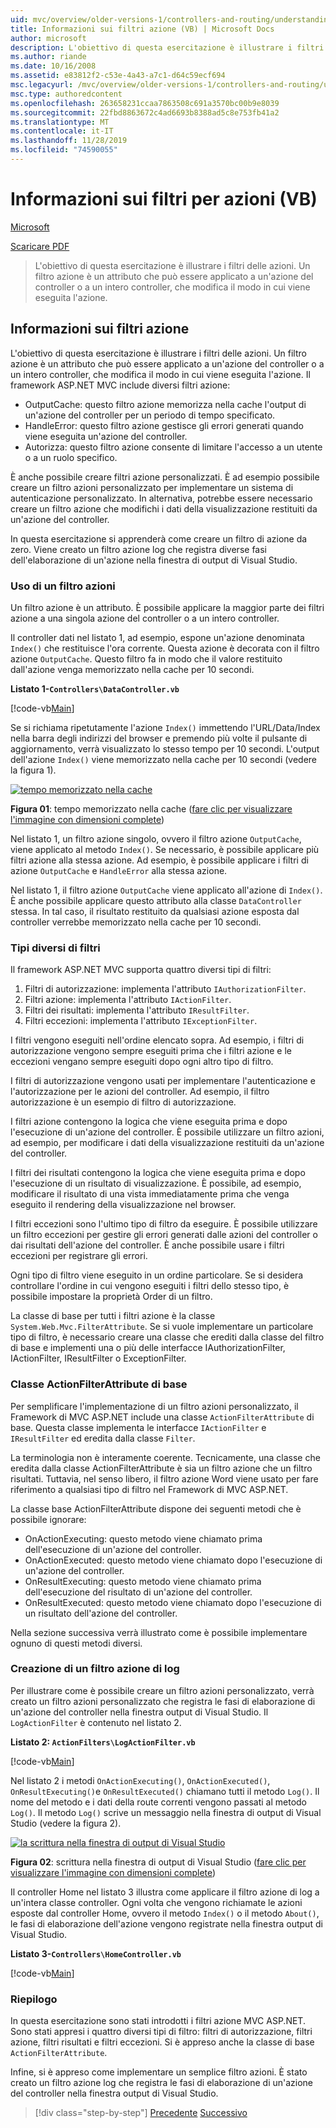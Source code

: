 ```yaml
---
uid: mvc/overview/older-versions-1/controllers-and-routing/understanding-action-filters-vb
title: Informazioni sui filtri azione (VB) | Microsoft Docs
author: microsoft
description: L'obiettivo di questa esercitazione è illustrare i filtri delle azioni. Un filtro azioni è un attributo che può essere applicato a un'azione del controller o a un intero controller...
ms.author: riande
ms.date: 10/16/2008
ms.assetid: e83812f2-c53e-4a43-a7c1-d64c59ecf694
msc.legacyurl: /mvc/overview/older-versions-1/controllers-and-routing/understanding-action-filters-vb
msc.type: authoredcontent
ms.openlocfilehash: 263658231ccaa7863508c691a3570bc00b9e8039
ms.sourcegitcommit: 22fbd8863672c4ad6693b8388ad5c8e753fb41a2
ms.translationtype: MT
ms.contentlocale: it-IT
ms.lasthandoff: 11/28/2019
ms.locfileid: "74590055"
---
```

# <a name="understanding-action-filters-vb"></a>Informazioni sui filtri per azioni (VB)

[Microsoft](https://github.com/microsoft)

[Scaricare PDF](https://download.microsoft.com/download/e/f/3/ef3f2ff6-7424-48f7-bdaa-180ef64c3490/ASPNET_MVC_Tutorial_14_VB.pdf)

> L'obiettivo di questa esercitazione è illustrare i filtri delle azioni. Un filtro azione è un attributo che può essere applicato a un'azione del controller o a un intero controller, che modifica il modo in cui viene eseguita l'azione.

## <a name="understanding-action-filters"></a>Informazioni sui filtri azione

L'obiettivo di questa esercitazione è illustrare i filtri delle azioni. Un filtro azione è un attributo che può essere applicato a un'azione del controller o a un intero controller, che modifica il modo in cui viene eseguita l'azione. Il framework ASP.NET MVC include diversi filtri azione:

- OutputCache: questo filtro azione memorizza nella cache l'output di un'azione del controller per un periodo di tempo specificato.
- HandleError: questo filtro azione gestisce gli errori generati quando viene eseguita un'azione del controller.
- Autorizza: questo filtro azione consente di limitare l'accesso a un utente o a un ruolo specifico.

È anche possibile creare filtri azione personalizzati. È ad esempio possibile creare un filtro azioni personalizzato per implementare un sistema di autenticazione personalizzato. In alternativa, potrebbe essere necessario creare un filtro azione che modifichi i dati della visualizzazione restituiti da un'azione del controller.

In questa esercitazione si apprenderà come creare un filtro di azione da zero. Viene creato un filtro azione log che registra diverse fasi dell'elaborazione di un'azione nella finestra di output di Visual Studio.

### <a name="using-an-action-filter"></a>Uso di un filtro azioni

Un filtro azione è un attributo. È possibile applicare la maggior parte dei filtri azione a una singola azione del controller o a un intero controller.

Il controller dati nel listato 1, ad esempio, espone un'azione denominata `Index()` che restituisce l'ora corrente. Questa azione è decorata con il filtro azione `OutputCache`. Questo filtro fa in modo che il valore restituito dall'azione venga memorizzato nella cache per 10 secondi.

**Listato 1-`Controllers\DataController.vb`**

[!code-vb[Main](understanding-action-filters-vb/samples/sample1.vb)]

Se si richiama ripetutamente l'azione `Index()` immettendo l'URL/Data/Index nella barra degli indirizzi del browser e premendo più volte il pulsante di aggiornamento, verrà visualizzato lo stesso tempo per 10 secondi. L'output dell'azione `Index()` viene memorizzato nella cache per 10 secondi (vedere la figura 1).

[![tempo memorizzato nella cache](understanding-action-filters-vb/_static/image2.png)](understanding-action-filters-vb/_static/image1.png)

**Figura 01**: tempo memorizzato nella cache ([fare clic per visualizzare l'immagine con dimensioni complete](understanding-action-filters-vb/_static/image3.png))

Nel listato 1, un filtro azione singolo, ovvero il filtro azione `OutputCache`, viene applicato al metodo `Index()`. Se necessario, è possibile applicare più filtri azione alla stessa azione. Ad esempio, è possibile applicare i filtri di azione `OutputCache` e `HandleError` alla stessa azione.

Nel listato 1, il filtro azione `OutputCache` viene applicato all'azione di `Index()`. È anche possibile applicare questo attributo alla classe `DataController` stessa. In tal caso, il risultato restituito da qualsiasi azione esposta dal controller verrebbe memorizzato nella cache per 10 secondi.

### <a name="the-different-types-of-filters"></a>Tipi diversi di filtri

Il framework ASP.NET MVC supporta quattro diversi tipi di filtri:

1. Filtri di autorizzazione: implementa l'attributo `IAuthorizationFilter`.
2. Filtri azione: implementa l'attributo `IActionFilter`.
3. Filtri dei risultati: implementa l'attributo `IResultFilter`.
4. Filtri eccezioni: implementa l'attributo `IExceptionFilter`.

I filtri vengono eseguiti nell'ordine elencato sopra. Ad esempio, i filtri di autorizzazione vengono sempre eseguiti prima che i filtri azione e le eccezioni vengano sempre eseguiti dopo ogni altro tipo di filtro.

I filtri di autorizzazione vengono usati per implementare l'autenticazione e l'autorizzazione per le azioni del controller. Ad esempio, il filtro autorizzazione è un esempio di filtro di autorizzazione.

I filtri azione contengono la logica che viene eseguita prima e dopo l'esecuzione di un'azione del controller. È possibile utilizzare un filtro azioni, ad esempio, per modificare i dati della visualizzazione restituiti da un'azione del controller.

I filtri dei risultati contengono la logica che viene eseguita prima e dopo l'esecuzione di un risultato di visualizzazione. È possibile, ad esempio, modificare il risultato di una vista immediatamente prima che venga eseguito il rendering della visualizzazione nel browser.

I filtri eccezioni sono l'ultimo tipo di filtro da eseguire. È possibile utilizzare un filtro eccezioni per gestire gli errori generati dalle azioni del controller o dai risultati dell'azione del controller. È anche possibile usare i filtri eccezioni per registrare gli errori.

Ogni tipo di filtro viene eseguito in un ordine particolare. Se si desidera controllare l'ordine in cui vengono eseguiti i filtri dello stesso tipo, è possibile impostare la proprietà Order di un filtro.

La classe di base per tutti i filtri azione è la classe `System.Web.Mvc.FilterAttribute`. Se si vuole implementare un particolare tipo di filtro, è necessario creare una classe che erediti dalla classe del filtro di base e implementi una o più delle interfacce IAuthorizationFilter, IActionFilter, IResultFilter o ExceptionFilter.

### <a name="the-base-actionfilterattribute-class"></a>Classe ActionFilterAttribute di base

Per semplificare l'implementazione di un filtro azioni personalizzato, il Framework di MVC ASP.NET include una classe `ActionFilterAttribute` di base. Questa classe implementa le interfacce `IActionFilter` e `IResultFilter` ed eredita dalla classe `Filter`.

La terminologia non è interamente coerente. Tecnicamente, una classe che eredita dalla classe ActionFilterAttribute è sia un filtro azione che un filtro risultati. Tuttavia, nel senso libero, il filtro azione Word viene usato per fare riferimento a qualsiasi tipo di filtro nel Framework di MVC ASP.NET.

La classe base ActionFilterAttribute dispone dei seguenti metodi che è possibile ignorare:

- OnActionExecuting: questo metodo viene chiamato prima dell'esecuzione di un'azione del controller.
- OnActionExecuted: questo metodo viene chiamato dopo l'esecuzione di un'azione del controller.
- OnResultExecuting: questo metodo viene chiamato prima dell'esecuzione del risultato di un'azione del controller.
- OnResultExecuted: questo metodo viene chiamato dopo l'esecuzione di un risultato dell'azione del controller.

Nella sezione successiva verrà illustrato come è possibile implementare ognuno di questi metodi diversi.

### <a name="creating-a-log-action-filter"></a>Creazione di un filtro azione di log

Per illustrare come è possibile creare un filtro azioni personalizzato, verrà creato un filtro azioni personalizzato che registra le fasi di elaborazione di un'azione del controller nella finestra output di Visual Studio. Il `LogActionFilter` è contenuto nel listato 2.

**Listato 2: `ActionFilters\LogActionFilter.vb`**

[!code-vb[Main](understanding-action-filters-vb/samples/sample2.vb)]

Nel listato 2 i metodi `OnActionExecuting()`, `OnActionExecuted()`, `OnResultExecuting()`e `OnResultExecuted()` chiamano tutti il metodo `Log()`. Il nome del metodo e i dati della route correnti vengono passati al metodo `Log()`. Il metodo `Log()` scrive un messaggio nella finestra di output di Visual Studio (vedere la figura 2).

[![la scrittura nella finestra di output di Visual Studio](understanding-action-filters-vb/_static/image5.png)](understanding-action-filters-vb/_static/image4.png)

**Figura 02**: scrittura nella finestra di output di Visual Studio ([fare clic per visualizzare l'immagine con dimensioni complete](understanding-action-filters-vb/_static/image6.png))

Il controller Home nel listato 3 illustra come applicare il filtro azione di log a un'intera classe controller. Ogni volta che vengono richiamate le azioni esposte dal controller Home, ovvero il metodo `Index()` o il metodo `About()`, le fasi di elaborazione dell'azione vengono registrate nella finestra output di Visual Studio.

**Listato 3-`Controllers\HomeController.vb`**

[!code-vb[Main](understanding-action-filters-vb/samples/sample3.vb)]

### <a name="summary"></a>Riepilogo

In questa esercitazione sono stati introdotti i filtri azione MVC ASP.NET. Sono stati appresi i quattro diversi tipi di filtro: filtri di autorizzazione, filtri azione, filtri risultati e filtri eccezioni. Si è appreso anche la classe di base `ActionFilterAttribute`.

Infine, si è appreso come implementare un semplice filtro azioni. È stato creato un filtro azione log che registra le fasi di elaborazione di un'azione del controller nella finestra output di Visual Studio.

> [!div class="step-by-step"]
> [Precedente](asp-net-mvc-routing-overview-vb.md)
> [Successivo](improving-performance-with-output-caching-vb.md)
